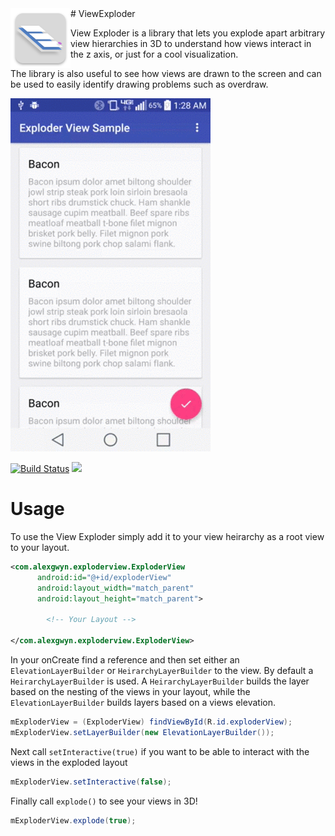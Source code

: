 <img align="left" src="/images/icon.png?raw=true">
# ViewExploder

View Exploder is a library that lets you explode apart arbitrary view hierarchies in 3D to understand how views interact in the z axis, or just for a cool visualization.

The library is also useful to see how views are drawn to the screen and can be used to easily identify drawing problems such as overdraw.

![Alt text](/images/exploder2.gif?raw=true "View Exploder In Action")

[![Build Status](https://travis-ci.org/AlexKGwyn/ViewExploder.svg?branch=master)](https://travis-ci.org/AlexKGwyn/ViewExploder)
[![](https://jitpack.io/v/AlexKGwyn/ViewExploder.svg)](https://jitpack.io/#AlexKGwyn/ViewExploder)


# Usage
To use the View Exploder simply add it to your view heirarchy as a root view to your layout.

```XML
<com.alexgwyn.exploderview.ExploderView
      android:id="@+id/exploderView"
      android:layout_width="match_parent"
      android:layout_height="match_parent">
      
        <!-- Your Layout -->
        
</com.alexgwyn.exploderview.ExploderView>
```
In your onCreate find a reference and then set either an `ElevationLayerBuilder` or `HeirarchyLayerBuilder` to the view. By default a `HeirarchyLayerBuilder` is used.
A `HeirarchyLayerBuilder` builds the layer based on the nesting of the views in your layout, while the `ElevationLayerBuilder` builds layers based on a views elevation.

```Java
mExploderView = (ExploderView) findViewById(R.id.exploderView);
mExploderView.setLayerBuilder(new ElevationLayerBuilder());
```
  
Next call `setInteractive(true)` if you want to be able to interact with the views in the exploded layout

```Java
mExploderView.setInteractive(false);
```

Finally call `explode()` to see your views in 3D!

```Java
mExploderView.explode(true);
```

  



